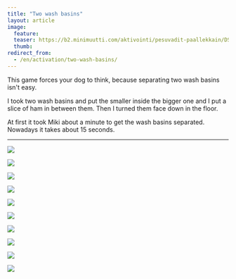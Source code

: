 ```yaml
---
title: "Two wash basins"
layout: article
image:
  feature:
  teaser: https://b2.minimuutti.com/aktivointi/pesuvadit-paallekkain/DS07837-245px (2).jpg
  thumb:
redirect_from:
  - /en/activation/two-wash-basins/
---
```


This game forces your dog to think, because separating two wash basins isn't easy.

I took two wash basins and put the smaller inside the bigger one and I put a slice of ham in between them. Then I turned them face down in the floor.

At first it took Miki about a minute to get the wash basins separated. Nowadays it takes about 15 seconds.

---

![](https://b2.minimuutti.com/aktivointi/pesuvadit-paallekkain/DSC32401-800px.jpg)

![](https://b2.minimuutti.com/aktivointi/pesuvadit-paallekkain/DS07870-800px.jpg)

![](https://b2.minimuutti.com/aktivointi/pesuvadit-paallekkain/DS07778-800px.jpg)

![](https://b2.minimuutti.com/aktivointi/pesuvadit-paallekkain/DS07799-800px.jpg)

![](https://b2.minimuutti.com/aktivointi/pesuvadit-paallekkain/DS07812-800px.jpg)

![](https://b2.minimuutti.com/aktivointi/pesuvadit-paallekkain/DS07837-800px.jpg)

![](https://b2.minimuutti.com/aktivointi/pesuvadit-paallekkain/DS07840-800px.jpg)

![](https://b2.minimuutti.com/aktivointi/pesuvadit-paallekkain/DS07849-800px.jpg)

![](https://b2.minimuutti.com/aktivointi/pesuvadit-paallekkain/DSC32465-800px.jpg)

![](https://b2.minimuutti.com/aktivointi/pesuvadit-paallekkain/DSC32466-800px.jpg)
